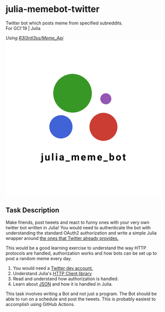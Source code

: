 
# julia-memebot-twitter

Twitter bot which posts meme from specified subreddits. <br>For GCI'19 | Julia

*Using [R3l3ntl3ss/Meme_Api](https://github.com/R3l3ntl3ss/Meme_Api)*![Bot Logo](logo.png)

## Task Description

Make friends, post tweets and react to funny ones with your very own twitter bot written in Julia! You would need to authenticate the bot with understanding the standard OAuth2 authorization and write a simple Julia wrapper around [the ones that Twitter already provides.](https://developer.twitter.com/en/docs/tweets/post-and-engage/overview)

This would be a good learning exercise to understand the way HTTP protocols are handled, authorization works and how bots can be set up to post a random meme every day.

1. You would need a [Twitter dev account.](https://developer.twitter.com/en/apply-for-access)
2. Understand Julia's [HTTP Client library](https://github.com/JuliaWeb/HTTP.jl)
3. Read and understand how authorization is handled.
4. Learn about [JSON](https://github.com/JuliaIO/JSON.jl) and how it is handled in Julia.

This task involves writing a Bot and not just a program. The Bot should be able to run on a schedule and post the tweets. This is probably easiest to accomplish using GitHub Actions.
